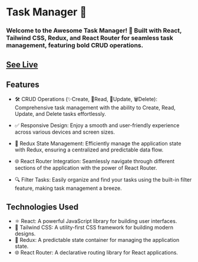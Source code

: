 #  Task Manager 📝
### Welcome to the Awesome Task Manager! 🚀 Built with React, Tailwind CSS, Redux, and React Router for seamless task management, featuring bold CRUD operations.

## [See Live](https://task-manager-zeta-opal.vercel.app/)

## Features
- 🛠️ CRUD Operations (✨Create, 📖Read, 🔄Update, 🗑️Delete): Comprehensive task management with the ability to Create, Read, Update, and Delete tasks effortlessly.
  
- ✅ Responsive Design: Enjoy a smooth and user-friendly experience across various devices and screen sizes.

- 🔄 Redux State Management: Efficiently manage the application state with Redux, ensuring a centralized and predictable data flow.

- 🌐 React Router Integration: Seamlessly navigate through different sections of the application with the power of React Router.

- 🔍 Filter Tasks: Easily organize and find your tasks using the built-in filter feature, making task management a breeze.





## Technologies Used
- ⚛️ React: A powerful JavaScript library for building user interfaces.
- 🎨 Tailwind CSS: A utility-first CSS framework for building modern designs.
- 🔄 Redux: A predictable state container for managing the application state.
- 🌐 React Router: A declarative routing library for React applications.
